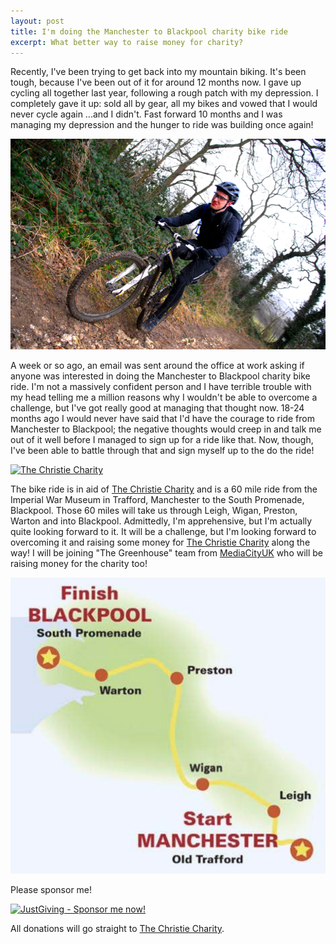 ```yaml
---
layout: post
title: I'm doing the Manchester to Blackpool charity bike ride
excerpt: What better way to raise money for charity?
---
```


Recently, I've been trying to get back into my mountain biking. It's been tough, because I've been
out of it for around 12 months now. I gave up cycling all together last year, following a rough patch with my
depression. I completely gave it up: sold all by gear, all my bikes and vowed that I would never cycle again ...and I
didn't. Fast forward 10 months and I was managing my depression and the hunger to ride was building once again!

<img src="/assets/img/posts/manchester-to-blackpool-charity-bike-ride/leeds-ride.jpg" alt="Joe mountain biking near Leeds" class="joe-leeds-ride center img-responsive img-rounded" />

A week or so ago, an email was sent around the office at work asking if anyone was interested in doing the Manchester
to Blackpool charity bike ride. I'm not a massively confident person and I have terrible trouble with my head telling me
a million reasons why I wouldn't be able to overcome a challenge, but I've got really good at managing that thought now.
18-24 months ago I would never have said that I'd have the courage to ride from Manchester to Blackpool; the negative
thoughts would creep in and talk me out of it well before I managed to sign up for a ride like that. Now, though, I've
been able to battle through that and sign myself up to the do the ride!

<a href="http://www.christie.nhs.uk/the-christie-charity" target="_blank"><image src="http://www.christie.nhs.uk/Content/img/global/charity-logo-full.png" alt="The Christie Charity" class="center img-responsive the-christie-charity"/></a>

The bike ride is in aid of [The Christie Charity][the-christie-site] and is a 60 mile ride from the Imperial War
Museum in Trafford, Manchester to the South Promenade, Blackpool. Those 60 miles will take us through Leigh, Wigan,
Preston, Warton and into Blackpool. Admittedly, I'm apprehensive, but I'm actually quite looking forward to it. It will
be a challenge, but I'm looking forward to overcoming it and raising some money for
[The Christie Charity][the-christie-site] along the way! I will be joining "The Greenhouse" team from
[MediaCityUK][mediacityuk] who will be raising money for the charity too!

<img src="/assets/img/posts/manchester-to-blackpool-charity-bike-ride/map.png" alt="A map of the route" class="map-of-route center img-responsive img-rounded" />

Please sponsor me!

<a href='http://www.justgiving.com/JoeNyland' title='JustGiving - Sponsor me now!' target='_blank'><img src='http://www.justgiving.com/App_Themes/JustGiving/images/badges/badge10.gif' width='270' height='50' alt='JustGiving - Sponsor me now!' /></a>

All donations will go straight to [The Christie Charity][the-christie-site].
 
[the-christie-site]: http://www.christie.nhs.uk/the-christie-charity
[mediacityuk]: http://www.mediacityuk.co.uk
